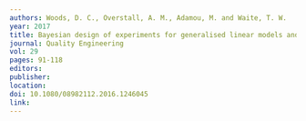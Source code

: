```yaml
---
authors: Woods, D. C., Overstall, A. M., Adamou, M. and Waite, T. W. 
year: 2017 
title: Bayesian design of experiments for generalised linear models and dimensional analysis with industrial and scientific application (with discussion) 
journal: Quality Engineering 
vol: 29 
pages: 91-118 
editors: 
publisher: 
location: 
doi: 10.1080/08982112.2016.1246045
link: 
---
```

 
